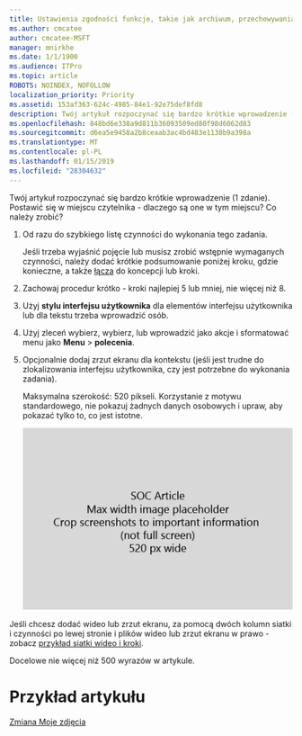 ```yaml
---
title: Ustawienia zgodności funkcje, takie jak archiwum, przechowywania, postępowania sądowego, zbierania elektronicznych materiałów dowodowych i MDM
ms.author: cmcatee
author: cmcatee-MSFT
manager: mnirkhe
ms.date: 1/1/1900
ms.audience: ITPro
ms.topic: article
ROBOTS: NOINDEX, NOFOLLOW
localization_priority: Priority
ms.assetid: 153af363-624c-4985-84e1-92e75def8fd8
description: Twój artykuł rozpoczynać się bardzo krótkie wprowadzenie (1 zdanie). Postawić się w miejscu czytelnika - dlaczego są one w tym miejscu? Co należy zrobić?
ms.openlocfilehash: 848bd6e338a9d811b36093509ed80f98d6062d83
ms.sourcegitcommit: d6ea5e9458a2b8ceaab3ac4bd483e1130b9a398a
ms.translationtype: MT
ms.contentlocale: pl-PL
ms.lasthandoff: 01/15/2019
ms.locfileid: "28304632"
---
```

Twój artykuł rozpoczynać się bardzo krótkie wprowadzenie (1 zdanie). Postawić się w miejscu czytelnika - dlaczego są one w tym miejscu? Co należy zrobić? 
  
1. Od razu do szybkiego listę czynności do wykonania tego zadania.
    
    Jeśli trzeba wyjaśnić pojęcie lub musisz zrobić wstępnie wymaganych czynności, należy dodać krótkie podsumowanie poniżej kroku, gdzie konieczne, a także [łącza](https://support.office.com/article/f37e7984-cf03-4fde-92d3-82970d7e241b.aspx) do koncepcji lub kroki. 
    
2. Zachowaj procedur krótko - kroki najlepiej 5 lub mniej, nie więcej niż 8.
    
3. Użyj **stylu interfejsu użytkownika** dla elementów interfejsu użytkownika lub dla tekstu trzeba wprowadzić osób. 
    
4. Użyj zleceń wybierz, wybierz, lub wprowadzić jako akcje i sformatować menu jako **Menu** \> **polecenia**.
    
5. Opcjonalnie dodaj zrzut ekranu dla kontekstu (jeśli jest trudne do zlokalizowania interfejsu użytkownika, czy jest potrzebne do wykonania zadania).
    
    Maksymalna szerokość: 520 pikseli. Korzystanie z motywu standardowego, nie pokazuj żadnych danych osobowych i upraw, aby pokazać tylko to, co jest istotne. 
    
    ![Symbol zastępczy — maksymalna szerokość sztuki artykułu SOC jest 520 pikseli](media/7d43d3be-8658-4a5b-aa15-ed62a47a2b24.png)
  
Jeśli chcesz dodać wideo lub zrzut ekranu, za pomocą dwóch kolumn siatki i czynności po lewej stronie i plików wideo lub zrzut ekranu w prawo - zobacz [przykład siatki wideo i kroki](https://support.office.com/article/14ce8e82-efa0-47f5-bb84-94f078db3dae.aspx). 
  
Docelowe nie więcej niż 500 wyrazów w artykule.
  
# <a name="example-article"></a>Przykład artykułu

[Zmiana Moje zdjęcia](https://support.office.com/article/555376e0-1fca-49ba-8434-307a0525c767.aspx)
  

